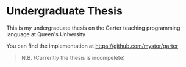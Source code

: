 # Undergraduate Thesis

This is my undergraduate thesis on the Garter teaching programming language at Queen's University

You can find the implementation at https://github.com/mystor/garter

> N.B. (Currently the thesis is incompelete)
